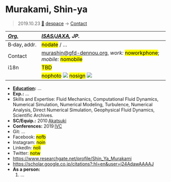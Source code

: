 # Murakami, Shin-ya
> 2019.10.23 [🚀](../index/index.md) [despace](index.md) → [Contact](contact.md)

|*[Org.](contact.md)*|*[ISAS](zz_isas.md)/[JAXA](zz_jaxa.md), JP.*|
|:--|:--|
|B‑day, addr.|<mark>nodate</mark> / …|
|Contact|<murashin@gfd-dennou.org>, *work:* <mark>noworkphone</mark>; *mobile:* <mark>nomobile</mark>|
|i18n|<mark>TBD</mark>|
| |<mark>nophoto</mark> [![](f/contact//1_photo_thumb.jpg)](f/contact//1_photo.jpg) <mark>nosign</mark> [![](f/contact//1_sign_thumb.jpg)](f/contact//1_sign.png)|

   - **[Education](edu.md):** …
   - **Exp.:** …
   - Skills and Expertise: Fluid Mechanics, Computational Fluid Dynamics, Numerical Simulation, Numerical Modeling, Turbulence, Numerical Analysis, Direct Numerical Simulation, Geophysical Fluid Dynamics, Scientific Archives.
   - **SC/Equip.:** 2010 [Akatsuki](akatsuki.md)
   - **Conferences:** 2019 [IVC](ivc_2019.md)
   - Git: …
   - Facebook: <mark>nofb</mark>
   - Instagram: <mark>noin</mark>
   - LinkedIn: <mark>noli</mark>
   - Twitter: <mark>notw</mark>
   - <https://www.researchgate.net/profile/Shin_Ya_Murakami>
   - <https://scholar.google.co.jp/citations?:hl=en&user=j24AdawAAAAJ>
   - **As a person:**
      1. …
